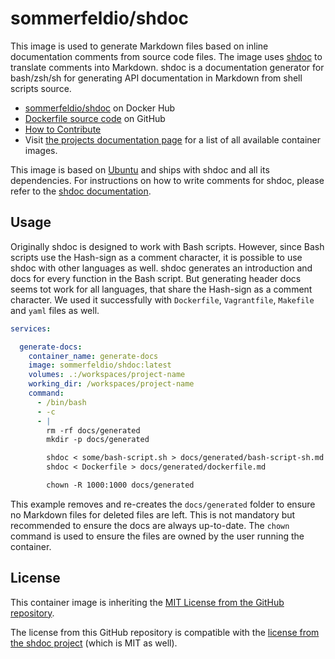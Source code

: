 # sommerfeldio/shdoc

This image is used to generate Markdown files based on inline documentation comments from source code files. The image uses [shdoc](https://github.com/reconquest/shdoc) to translate comments into Markdown. shdoc is a documentation generator for bash/zsh/sh for generating API documentation in Markdown from shell scripts source.

- [sommerfeldio/shdoc](https://hub.docker.com/r/sommerfeldio/shdoc) on Docker Hub
- [Dockerfile source code](https://github.com/sommerfeld-io/container-images/tree/main/components/shdoc) on GitHub
- [How to Contribute](https://sommerfeld-io.github.io/container-images/about/contribute)
- Visit [the projects documentation page](https://sommerfeld-io.github.io/container-images) for a list of all available container images.

This image is based on [Ubuntu](https://hub.docker.com/_/ubuntu) and ships with shdoc and all its dependencies. For instructions on how to write comments for shdoc, please refer to the [shdoc documentation](https://github.com/reconquest/shdoc).

## Usage
Originally shdoc is designed to work with Bash scripts. However, since Bash scripts use the Hash-sign as a comment character, it is possible to use shdoc with other languages as well. shdoc generates an introduction and docs for every function in the Bash script. But generating header docs seems tot work for all languages, that share the Hash-sign as a comment character. We used it successfully with `Dockerfile`, `Vagrantfile`, `Makefile` and `yaml` files as well.

```yaml
services:

  generate-docs:
    container_name: generate-docs
    image: sommerfeldio/shdoc:latest
    volumes: .:/workspaces/project-name
    working_dir: /workspaces/project-name
    command:
      - /bin/bash
      - -c
      - |
        rm -rf docs/generated
        mkdir -p docs/generated

        shdoc < some/bash-script.sh > docs/generated/bash-script-sh.md
        shdoc < Dockerfile > docs/generated/dockerfile.md

        chown -R 1000:1000 docs/generated
```

This example removes and re-creates the `docs/generated` folder to ensure no Markdown files for deleted files are left. This is not mandatory but recommended to ensure the docs are always up-to-date. The `chown` command is used to ensure the files are owned by the user running the container.

## License
This container image is inheriting the [MIT License from the GitHub repository](https://sommerfeld-io.github.io/container-images/about/license).

The license from this GitHub repository is compatible with the [license from the shdoc project](https://github.com/reconquest/shdoc/blob/master/LICENSE) (which is MIT as well).

<!-- !    DO NOT EDIT DIRECTLY !!!!!                                          -->
<!-- !    File is auto-generated by pipeline                                   ->
<!-- !    Contents are based on README files in components/<THE_IMAGE> dir    -->

